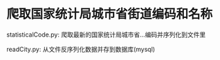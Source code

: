 # 爬取国家统计局城市省街道编码和名称

statisticalCode.py: 爬取最新的国家统计局城市省...编码并序列化到文件里

readCity.py: 从文件反序列化数据并存到数据库(mysql)
